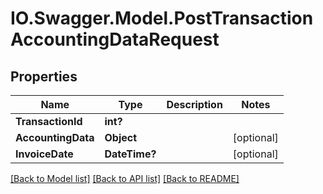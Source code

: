 # IO.Swagger.Model.PostTransactionAccountingDataRequest
## Properties

Name | Type | Description | Notes
------------ | ------------- | ------------- | -------------
**TransactionId** | **int?** |  | 
**AccountingData** | **Object** |  | [optional] 
**InvoiceDate** | **DateTime?** |  | [optional] 

[[Back to Model list]](../README.md#documentation-for-models) [[Back to API list]](../README.md#documentation-for-api-endpoints) [[Back to README]](../README.md)

